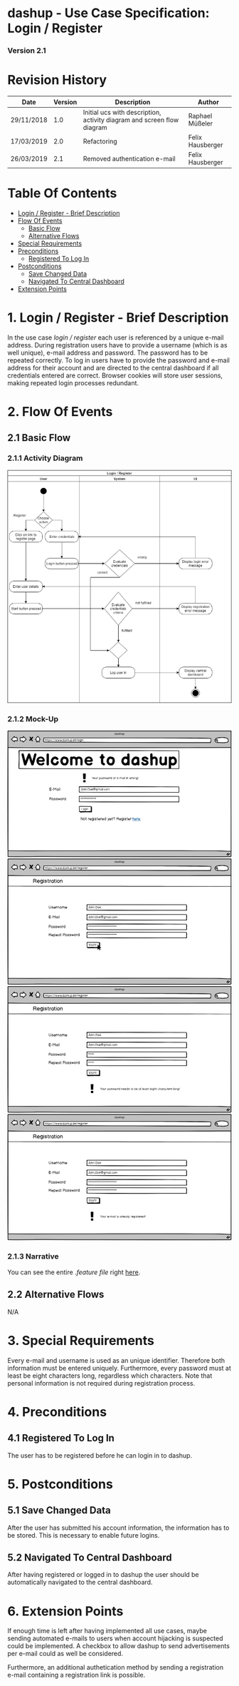 dashup - Use Case Specification: Login / Register
============================================
### Version 2.1

# Revision History

| Date       | Version | Description                                                            | Author           |
|------------|---------|------------------------------------------------------------------------|------------------|
| 29/11/2018 | 1.0     | Initial ucs with description, activity diagram and screen flow diagram | Raphael Müßeler  |
| 17/03/2019 | 2.0     | Refactoring                                                            | Felix Hausberger |
| 26/03/2019 | 2.1     | Removed authentication e-mail                                          | Felix Hausberger |

# Table Of Contents

- [Login / Register - Brief Description](#1-login--register---brief-description) 
- [Flow Of Events](#2-flow-of-events)
    - [Basic Flow](#21-basic-flow)
    - [Alternative Flows](#22-alternative-flows)
- [Special Requirements](#3-special-requirements)
- [Preconditions](#4-preconditions)
    - [Registered To Log In](#41-registered-to-log-in)
- [Postconditions](#5-postconditions) 
    - [Save Changed Data](#51-save-changed-data) 
    - [Navigated To Central Dashboard](#52-navigated-to-central-dashboard)
- [Extension Points](#6-extension-points)

# 1. Login / Register - Brief Description
In the use case _login / register_ each user is referenced by a unique e-mail address. During registration users have to 
provide a username (which is as well unique), e-mail address and password. The password has to be repeated correctly. To 
log in users have to provide the password and e-mail address for their account and are directed to the central dashboard 
if all credentials entered are correct. Browser cookies will store user sessions, making repeated login processes 
redundant. 

# 2. Flow Of Events

## 2.1 Basic Flow

### 2.1.1 Activity Diagram

<img src="./activity_diagrams/login_register.png" alt="activity diagram" />

### 2.1.2 Mock-Up

<img src="./mockups/Login.png" alt="login" />
<br />
<img src="./mockups/Register.png" alt="register" />
<br />
<img src="./mockups/e-mail_not_unique.png" alt="e-mail not unique" />
<br />
<img src="./mockups/password_too_short.png" alt="password too short" />
<br />

### 2.1.3 Narrative
You can see the entire _.feature file_ right <a href="./narratives/login_register.feature">here</a>.

## 2.2 Alternative Flows
N/A

# 3. Special Requirements
Every e-mail and username is used as an unique identifier. Therefore both information must be entered uniquely. 
Furthermore, every password must at least be eight characters long, regardless which characters. Note that personal 
information is not required during registration process.

# 4. Preconditions

## 4.1 Registered To Log In
The user has to be registered before he can login in to dashup. 

# 5. Postconditions

## 5.1 Save Changed Data
After the user has submitted his account information, the information has to be stored. This is necessary
to enable future logins. 

## 5.2 Navigated To Central Dashboard
After having registered or logged in to dashup the user should be automatically navigated to the central dashboard.

# 6. Extension Points
If enough time is left after having implemented all use cases, maybe sending automated e-mails to users when account 
hijacking is suspected could be implemented. A checkbox to allow dashup to send advertisements per e-mail could as well 
be considered.

Furthermore, an additional authetication method by sending a registration e-mail containing a registration link is 
possible.